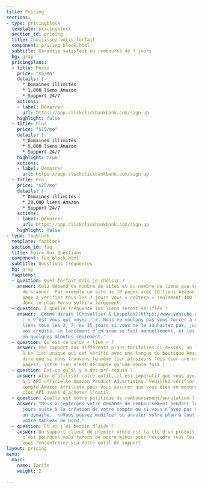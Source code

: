 ```yaml
---
title: Pricing
sections:
- type: pricingblock
  template: pricingblock
  section_id: pricing
  title: Choisissez votre forfait
  component: pricing_block.html
  subtitle: Garantie satisfait ou remboursé de 7 jours
  bg: gray
  pricingplans:
  - title: Perso
    price: "$5/mo"
    details: |-
      * Domaines illimités
      * 1,000 liens Amazon
      * Support 24/7
    actions:
    - label: Démarrer
      url: https://app.clickclickbankbank.com/sign-up
    highlight: false
  - title: Plus
    price: "$15/mo"
    details: |-
      * Domaines illimités
      * 5,000 liens Amazon
      * Support 24/7
    highlight: true
    actions:
    - label: Démarrer
      url: https://app.clickclickbankbank.com/sign-up
  - title: Pro
    price: "$25/mo"
    details: |-
      * Domaines illimités
      * 20,000 liens Amazon
      * Support 24/7
    actions:
    - label: Démarrer
      url: https://app.clickclickbankbank.com/sign-up
    highlight: false
- type: faqblock
  template: faqblock
  section_id: faq
  title: Foire Aux Questions
  component: faq_block.html
  subtitle: Questions fréquentes
  bg: gray
  faqitems:
  - question: Quel forfait dois-je choisir ?
    answer: Cela dépend du nombre de sites et du nombre de liens que vous avez besoin
      de scanner. Par exemple un site de 10 pages avec 10 liens Amazon sur chaque
      page à vérifier tous les 7 jours vous « coûtera » seulement 400 liens par mois,
      donc le plan Perso suffira largement.
  - question: À quelle fréquence les liens seront vérifiés ?
    answer: 'Comme dirait [Chevallier & Laspalès](https://www.youtube.com/watch?v=ZyBF9gCHl2Y)
      : « C’est vous qui voyez ! ». Nous ne voulons pas vous forcer à scanner vos
      liens tous les 2, 7, ou 15 jours si vous ne le souhaitez pas, juste pour utiliser
      vos crédits. Le lancement d’un scan se fait manuellement, et les résultats disponibles
      en quelques minutes seulement.'
  - question: Qu’est-ce qu’un « lien » ?
    answer: Par rapport aux différents plans tarifaires ci-dessus, un lien correspond
      à un lien unique qui est vérifié avec une langue de boutique Amazon. Cela veut
      dire que si nous trouvons le même lien plusieurs fois (sur une ou plusieurs
      pages), votre lien n’est décompté qu’une seule fois !
  - question: Est-ce qu’il y a des pré-requis ?
    answer: Afin d’utiliser notre outil, il est impératif que vous ayez déjà accès
      à l’API officielle Amazon Product Advertising. Veuillez vérifier dans votre
      compte Amazon Affiliate pour vous assurer que vous êtes en mesure de créer des
      clés API avant d’acheter l’outil.
  - question: Quelle est votre politique de remboursement/annulation ?
    answer: "Nous accepterons votre demande de remboursement pendant les 7 premiers
      jours suite à la création de votre compte ou si vous n’avez pas commencé à scanner
      un domaine.  \nVous pouvez modifier ou annuler votre plan à tout moment dans
      votre tableau de bord."
  - question: Et si j’ai besoin d’aide ?
    answer: Un support client de premier ordre est la clé d’un produit de qualité,
      c’est pourquoi nous ferons de notre mieux pour résoudre tous les problèmes que
      vous rencontrerez via notre outil de support.
layout: pricing
menu:
  main:
    name: Tarifs
    weight: 2

---
```

